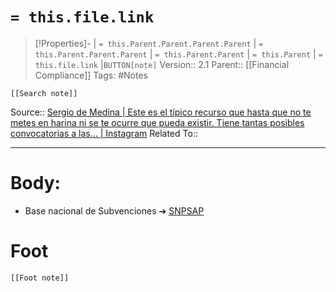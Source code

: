 # `= this.file.link`
>[!Properties]- | `= this.Parent.Parent.Parent.Parent` |  `= this.Parent.Parent.Parent` | `= this.Parent.Parent` | `= this.Parent` | `= this.file.link` |`BUTTON[note]` 
>Version:: 2.1
>Parent:: [[Financial Compliance]]
>Tags: #Notes
```meta-bind-embed
[[Search note]]
```
Source:: [Sergio de Medina \| Este es el típico recurso que hasta que no te metes en harina ni se te ocurre que pueda existir. Tiene tantas posibles convocatorias a las... \| Instagram](https://www.instagram.com/reel/C_cjN03qdXi/)
Related To::
***
# Body:

- Base nacional de Subvenciones ➔ [SNPSAP](https://www.pap.hacienda.gob.es/bdnstrans/inicio)







# Foot
```meta-bind-embed
[[Foot note]]
``` 